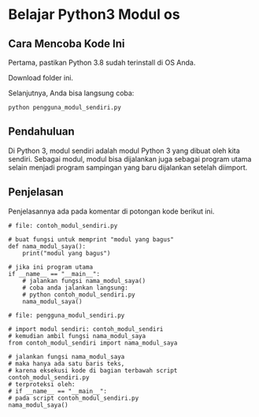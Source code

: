 # Belajar Python3 Modul os

## Cara Mencoba Kode Ini

Pertama, pastikan Python 3.8 sudah terinstall di OS Anda.

Download folder ini.

Selanjutnya, Anda bisa langsung coba:

```
python pengguna_modul_sendiri.py
```

## Pendahuluan

Di Python 3, modul sendiri adalah modul Python 3 yang dibuat oleh kita sendiri. Sebagai modul, modul bisa dijalankan juga sebagai program utama selain menjadi program sampingan yang baru dijalankan setelah diimport. 

## Penjelasan

Penjelasannya ada pada komentar di potongan kode berikut ini.

```
# file: contoh_modul_sendiri.py

# buat fungsi untuk memprint "modul yang bagus"
def nama_modul_saya():
    print("modul yang bagus")

# jika ini program utama
if __name__ == "__main__":
    # jalankan fungsi nama_modul_saya()
    # coba anda jalankan langsung:
    # python contoh_modul_sendiri.py
    nama_modul_saya()
```

```
# file: pengguna_modul_sendiri.py

# import modul sendiri: contoh_modul_sendiri
# kemudian ambil fungsi nama_modul_saya
from contoh_modul_sendiri import nama_modul_saya

# jalankan fungsi nama_modul_saya
# maka hanya ada satu baris teks,
# karena eksekusi kode di bagian terbawah script contoh_modul_sendiri.py
# terproteksi oleh:
# if __name__ == "__main__":
# pada script contoh_modul_sendiri.py
nama_modul_saya()
```
